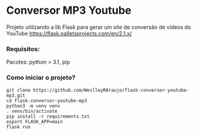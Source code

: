 # Conversor MP3 Youtube
Projeto utilizando a lib Flask para gerar um site de conversão de videos do YouTube
https://flask.palletsprojects.com/en/2.1.x/
<br>
### Requisitos:
Pacotes: python > 3.1, pip

### Como iniciar o projeto?
```console
git clone https://github.com/WeslleyRAraujo/flask-conversor-youtube-mp3.git
cd flask-conversor-youtube-mp3
python3 -m venv venv
. venv/bin/activate
pip install -r requirements.txt
export FLASK_APP=main
flask run
```
